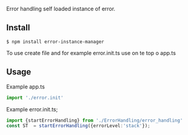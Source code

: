 Error handling self loaded instance of error.






## Install

```
$ npm install error-instance-manager
```
To use create file and for example error.init.ts use on te top o app.ts

## Usage
Example app.ts
```ts
import './error.init'
```

Example error.init.ts;
```ts
import {startErrorHandling} from './ErrorHandling/error_handling'
const ST  = startErrorHandling({errorLevel:'stack'});
```



